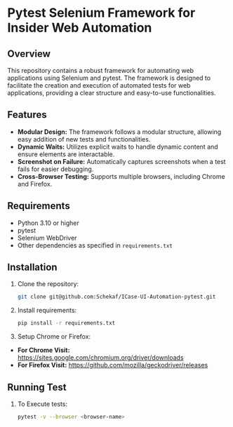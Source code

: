 # Pytest Selenium Framework for Insider Web Automation

## Overview

This repository contains a robust framework for automating web applications using Selenium and pytest. The framework is designed to facilitate the creation and execution of automated tests for web applications, providing a clear structure and easy-to-use functionalities.

## Features

- **Modular Design:** The framework follows a modular structure, allowing easy addition of new tests and functionalities.
- **Dynamic Waits:** Utilizes explicit waits to handle dynamic content and ensure elements are interactable.
- **Screenshot on Failure:** Automatically captures screenshots when a test fails for easier debugging.
- **Cross-Browser Testing:** Supports multiple browsers, including Chrome and Firefox.

## Requirements

- Python 3.10 or higher
- pytest
- Selenium WebDriver
- Other dependencies as specified in `requirements.txt`

## Installation

1. Clone the repository:

   ```bash
   git clone git@github.com:Schekaf/ICase-UI-Automation-pytest.git
   
2. Install requirements:
    ```bash
    pip install -r requirements.txt
   
3. Setup Chrome or Firefox:
- **For Chrome Visit:** https://sites.google.com/chromium.org/driver/downloads
- **For Firefox Visit:** https://github.com/mozilla/geckodriver/releases
    
   
## Running Test

1. To Execute tests:
    ```bash
    pytest -v --browser <browser-name>
